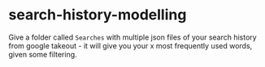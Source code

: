 # search-history-modelling

Give a folder called `Searches` with multiple json files of your search history from google takeout - it will give you your x most frequently used words, given some filtering.
